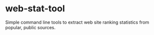 web-stat-tool
=============

Simple command line tools to extract web site ranking statistics from popular, public sources.
